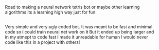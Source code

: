 Road to making a neural network tetris bot or maybe other learning algorithms its a learning high way just for fun

<br>Very simple and very ugly coded bot. 
It was meant to be fast and minimal code so i could train neural net work on it 
But it ended up being larger and in my atmept to code fast i made it unreadable for human
I would never code like this in a project with others!
